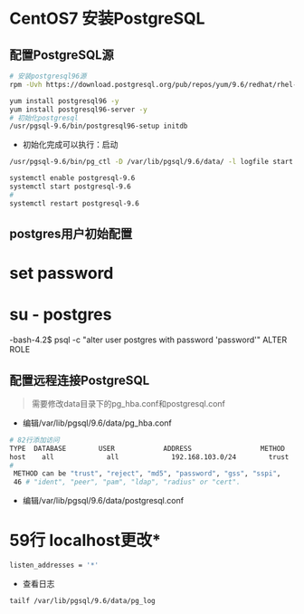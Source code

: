 # CentOS7 安装PostgreSQL

## 配置PostgreSQL源

```bash
# 安装postgresql96源
rpm -Uvh https://download.postgresql.org/pub/repos/yum/9.6/redhat/rhel-7-x86_64/pgdg-centos96-9.6-3.noarch.rpm

yum install postgresql96 -y
yum install postgresql96-server -y
# 初始化postgresql
/usr/pgsql-9.6/bin/postgresql96-setup initdb
```

- 初始化完成可以执行：启动

```bash
/usr/pgsql-9.6/bin/pg_ctl -D /var/lib/pgsql/9.6/data/ -l logfile start

systemctl enable postgresql-9.6
systemctl start postgresql-9.6
# 
systemctl restart postgresql-9.6
```

## postgres用户初始配置

# set password
# su - postgres 
-bash-4.2$ psql -c "alter user postgres with password 'password'" 
ALTER ROLE

## 配置远程连接PostgreSQL

> 需要修改data目录下的pg_hba.conf和postgresql.conf

- 编辑/var/lib/pgsql/9.6/data/pg_hba.conf
```bash
# 82行添加访问
TYPE  DATABASE        USER            ADDRESS                 METHOD
host    all             all             192.168.103.0/24        trust
# 
 METHOD can be "trust", "reject", "md5", "password", "gss", "sspi",
 46 # "ident", "peer", "pam", "ldap", "radius" or "cert". 
```

- 编辑/var/lib/pgsql/9.6/data/postgresql.conf

# 59行 localhost更改*
```bash
listen_addresses = '*' 
```
- 查看日志

```bash
tailf /var/lib/pgsql/9.6/data/pg_log
```
